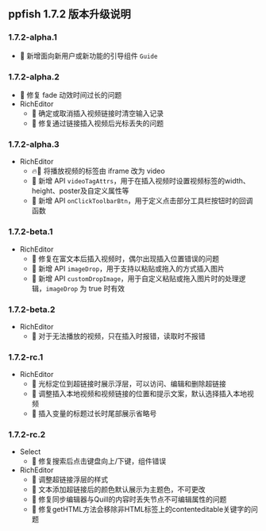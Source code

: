 ## ppfish 1.7.2 版本升级说明

### 1.7.2-alpha.1
- 🎊 新增面向新用户或新功能的引导组件 `Guide`

### 1.7.2-alpha.2
- 🐛 修复 fade 动效时间过长的问题
- RichEditor
  - 🔨 确定或取消插入视频链接时清空输入记录
  - 🐛 修复通过链接插入视频后光标丢失的问题

### 1.7.2-alpha.3
- RichEditor
  - 🔥🔨 将播放视频的标签由 iframe 改为 video
  - 🎊 新增 API `videoTagAttrs`，用于在插入视频时设置视频标签的width、height、poster及自定义属性等
  - 🎊 新增 API `onClickToolbarBtn`，用于定义点击部分工具栏按钮时的回调函数

### 1.7.2-beta.1
- RichEditor
  - 🐛 修复在富文本后插入视频时，偶尔出现插入位置错误的问题
  - 🎊 新增 API `imageDrop`，用于支持以粘贴或拖入的方式插入图片
  - 🎊 新增 API `customDropImage`，用于自定义粘贴或拖入图片时的处理逻辑，`imageDrop` 为 true 时有效

### 1.7.2-beta.2
- RichEditor
  - 🔨 对于无法播放的视频，只在插入时报错，读取时不报错

### 1.7.2-rc.1
- RichEditor
  - 🎊 光标定位到超链接时展示浮层，可以访问、编辑和删除超链接
  - 🔨 调整插入本地视频和视频链接的位置和提示文案，默认选择插入本地视频
  - 🔨 插入变量的标题过长时尾部展示省略号

### 1.7.2-rc.2
- Select
  - 🐛 修复搜索后点击键盘向上/下键，组件错误
- RichEditor
  - 🔨 调整超链接浮层的样式
  - 🔨 文本添加超链接后的颜色默认展示为主题色，不可更改
  - 🐛 修复同步编辑器与Quill的内容时丢失节点不可编辑属性的问题
  - 🐛 修复getHTML方法会移除非HTML标签上的contenteditable关键字的问题
